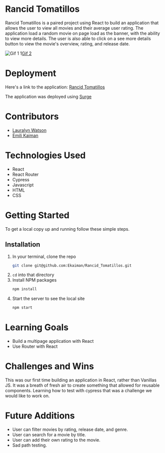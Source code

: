 # Rancid Tomatillos

Rancid Tomatillos is a paired project using React to build an application that allows the user to view all movies and their average user rating. The application load a random movie on page load as the banner, with the ability to view more details. The user is also able to click on a see more details button to view the movie's overview, rating, and release date.

![Gif 1](https://media.giphy.com/media/aooFim06ULI1TlUyJe/giphy.gif)
1[Gif 2](https://media.giphy.com/media/M9pAFLfqox02B7ysTu/giphy.gif)


# Deployment
Here's a link to the application: [Rancid Tomatillos](rancid-tomatillos-ek-lw.surge.sh)

The application was deployed using [Surge](surge.sh)

# Contributors
- [Lauralyn Watson](https://github.com/lswatson16)
- [Emili Kaiman](https://github.com/Ekaiman)

# Technologies Used 
- React
- React Router
- Cypress
- Javascript
- HTML
- CSS


# Getting Started
To get a local copy up and running follow these simple steps.

## Installation

1. In your terminal, clone the repo
   ```sh
   git clone git@github.com:Ekaiman/Rancid_Tomatillos.git
   ```
2. `cd` into that directory
3. Install NPM packages
   ```sh
   npm install
   ```
4. Start the server to see the local site
   ```sh
   npm start
   ``` 
   
<!-- ## Deployed Site
After starting both servers, project will run at http://localhost:8080/   -->
   

<!-- # Code Architecture 
If you want to know more about our code architecture, [click here](https://gist.github.com/Ekaiman/f0c6022e295921a810e7531a4d38f9b0). -->

# Learning Goals
- Build a multipage application with React
- Use Router with React

# Challenges and Wins
This was our first time building an application in React, rather than Vanillas JS. It was a breath of fresh air to create something that allowed for reusable components. Learning how to test with cypress that was a challenge we would like to work on.

# Future Additions
- User can filter movies by rating, release date, and genre.
- User can search for a movie by title.
- User can add their own rating to the movie.
- Sad path testing.



